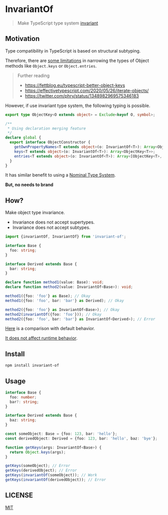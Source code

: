 # InvariantOf

> Make TypeScript type system [invariant](https://basarat.gitbook.io/typescript/type-system/type-compatibility#variance)

## Motivation

Type compatibility in TypeScript is based on structural subtyping.

Therefore, there are [some limitations](https://github.com/microsoft/TypeScript/pull/12253#issuecomment-263132208) in narrowing the types of Object methods like `Object.keys` or `Object.entries`.

> Further reading
>
> - https://fettblog.eu/typescript-better-object-keys
> - https://effectivetypescript.com/2020/05/26/iterate-objects/
> - https://twitter.com/phry/status/1348982969575346183

However, if use invariant type system, the following typing is possible.

<!-- prettier-ignore-start -->
```typescript
export type ObjectKey<O extends object> = Exclude<keyof O, symbol>;

/**
 * Using declaration merging feature
 */
declare global {
  export interface ObjectConstructor {
    getOwnPropertyNames<T extends object>(o: InvariantOf<T>): Array<ObjectKey<T>>;
    keys<T extends object>(o: InvariantOf<T>): Array<ObjectKey<T>>;
    entries<T extends object>(o: InvariantOf<T>): Array<[ObjectKey<T>, T[ObjectKey<T>]]>;
  }
}
```
<!-- prettier-ignore-end -->

It has similar benefit to using a [Nominal Type System](https://basarat.gitbook.io/typescript/main-1/nominaltyping).

**But, no needs to brand**

## How?

Make object type invariance.

- Invariance does not accept supertypes.
- Invariance does not accept subtypes.

```typescript
import {invariantOf, InvariantOf} from 'invariant-of';

interface Base {
  foo: string;
}

interface Derived extends Base {
  bar: string;
}

declare function method1(value: Base): void;
declare function method2(value: InvariantOf<Base>): void;

method1({foo: 'foo'} as Base); // Okay
method1({foo: 'foo', bar: 'bar'} as Derived); // Okay

method2({foo: 'foo'} as InvariantOf<Base>); // Okay
method2(invariantOf({foo: 'foo'})); // Okay
method2({foo: 'foo', bar: 'bar'} as InvariantOf<Derived>); // Error
```

[Here](/index.test-d.ts) is a comparison with default behavior.

[It does not affect runtime behavior](/index.test.js).

## Install

```sh
npm install invariant-of
```

## Usage

```typescript
interface Base {
  foo: number;
  bar?: string;
}

interface Derived extends Base {
  baz: string;
}

const someObject: Base = {foo: 123, bar: 'hello'};
const derivedObject: Derived = {foo: 123, bar: 'hello', baz: 'bye'};

function getKeys(args: InvariantOf<Base>) {
  return Object.keys(args);
}

getKeys(someObject); // Error
getKeys(derivedObject); // Error
getKeys(invariantOf(someObject)); // Work
getKeys(invariantOf(derivedObject)); // Error
```

## LICENSE

[MIT](/LICENSE)
